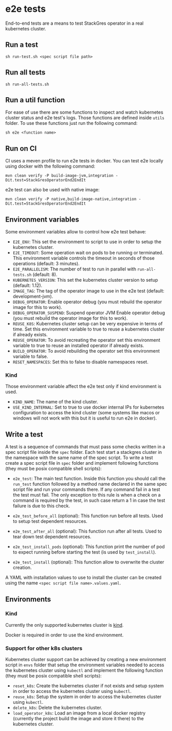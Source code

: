 # e2e tests

End-to-end tests are a means to test StackGres operator in a real kubernetes cluster.

## Run a test

```
sh run-test.sh <spec script file path>
```

## Run all tests

```
sh run-all-tests.sh
```

## Run a util function

For ease of use there are some functions to inspect and watch kubernetes cluster status and e2e
 test's logs. Those functions are defined inside `utils` folder.
To use these functions just run the following command:

```
sh e2e <function name>
```

## Run on CI

CI uses a meven profile to run e2e tests in docker. You can test e2e locally using docker with the following command:

```
mvn clean verify -P build-image-jvm,integration -Dit.test=StackGresOperatorEnd2EndIt
```

e2e test can also be used with native image:

```
mvn clean verify -P native,build-image-native,integration -Dit.test=StackGresOperatorEnd2EndIt
```

## Environment variables

Some environment variables allow to control how e2e test behave:

* `E2E_ENV`: This set the environment to script to use in order to setup the kubernetes cluster.
* `E2E_TIMEOUT`: Some operation wait on pods to be running or terminated. This environment variable controls the timeout in seconds of those operations (default: 3 minutes).
* `E2E_PARALLELISM`: The number of test to run in parallel with `run-all-tests.sh` (default: 8).
* `KUBERNETES_VERSION`: This set the kubernetes cluster version to setup (default: 1.12).
* `IMAGE_TAG`: The tag of the operator image to use in the e2e test (default: development-jvm).
* `DEBUG_OPERATOR`: Enable operator debug (you must rebuild the operator image for this to work).
* `DEBUG_OPERATOR_SUSPEND`: Suspend operator JVM Enable operator debug (you must rebuild the operator image for this to work).
* `REUSE_K8S`: Kubernetes cluster setup can be very expensive in terms of time. Set this environment variable to true to reuse a kubernetes cluster if already exists.
* `REUSE_OPERATOR`: To avoid recreating the operator set this environment variable to true to reuse an installed operator if already exists.
* `BUILD_OPERATOR`: To avoid rebuilding the operator set this environment variable to false.
* `RESET_NAMESPACES`: Set this to false to disable namespaces reset.

### Kind

Those environment variable affect the e2e test only if kind environment is used.

* `KIND_NAME`: The name of the kind cluster.
* `USE_KIND_INTERNAL`: Set to true to use docker internal IPs for kubernetes configuration to access the kind cluster
 (some systems like macos or windows will not work with this but it is useful to run e2e in docker).

## Write a test

A test is a sequence of commands that must pass some checks written in a spec script file inside the `spec` folder.
Each test start a stackgres cluster in the namespace with the same name of the spec script.
To write a test create a spec script file in `spec` folder and implement following functions (they must be posix 
 compatible shell scripts):

* `e2e_test`: The main test function. Inside this function you should call the `run_test` function followed by a method
 name declared in the same spec script file and run your commands there. If any command fail in a test the test must
 fail. The only exception to this rule is when a check on a command is required by the test, in such case return a 1
 in case the test failure is due to this check.

* `e2e_test_before_all` (optional): This function run before all tests. Used to setup test dependent resources.

* `e2e_test_after_all` (optional): This function run after all tests. Used to tear down test dependent resources.

* `e2e_test_install_pods` (optional): This function print the number of pod to expect running before starting the test
 (is used by `test_install`).

* `e2e_test_install` (optional): This function allow to overwrite the cluster creation.

A YAML with installation values to use to install the cluster can be created using the name `<spec script file name>.values.yaml`.

## Environments

### Kind

Currently the only supported kubernetes cluster is [kind](https://kind.sigs.k8s.io/).

Docker is required in order to use the kind environment.

### Support for other k8s clusters

Kubernetes cluster support can be achieved by creating a new environment script in
 `envs` folder that setup the environment variables needed to access the kubernetes 
 cluster using `kubectl` and implement the following function (they must be posix 
 compatible shell scripts):

* `reset_k8s`: Create the kubernetes cluster if not exists and setup system in order to access
 the kubernetes cluster using `kubectl`.
* `reuse_k8s`: Setup the system in order to access the kubernetes cluster using
 `kubectl`.
* `delete_k8s`: Delete the kubernetes cluster.
* `load_operator_k8s`: Load an image from a local docker registry (currently the
 project build the image and store it there) to the kubernetes cluster.
